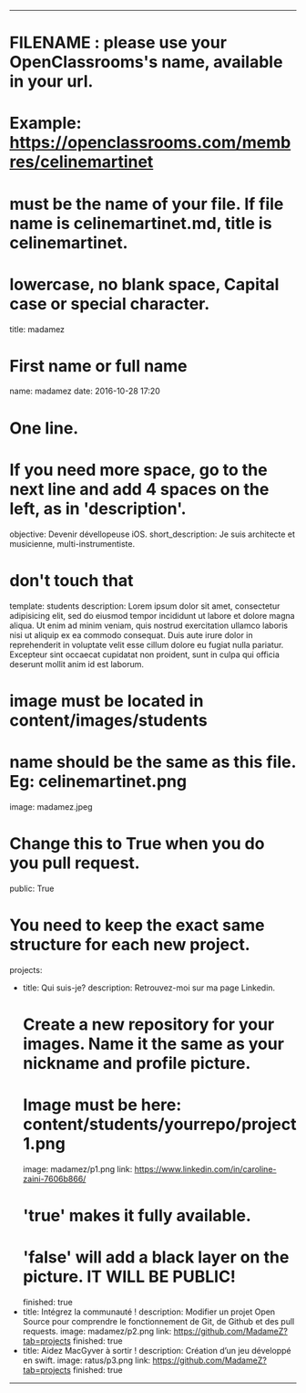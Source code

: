 ---

# FILENAME : please use your OpenClassrooms's name, available in your url.
# Example: https://openclassrooms.com/membres/celinemartinet
# must be the name of your file. If file name is celinemartinet.md, title is celinemartinet.
# lowercase, no blank space, Capital case or special character.
title: madamez

# First name or full name
name: madamez
date: 2016-10-28 17:20

# One line.
# If you need more space, go to the next line and add 4 spaces on the left, as in 'description'.
objective: Devenir dévellopeuse iOS.
short_description: Je suis architecte et musicienne, multi-instrumentiste.

# don't touch that
template: students
description:
    Lorem ipsum dolor sit amet, consectetur adipisicing elit, sed do eiusmod
    tempor incididunt ut labore et dolore magna aliqua. Ut enim ad minim veniam,
    quis nostrud exercitation ullamco laboris nisi ut aliquip ex ea commodo
    consequat. Duis aute irure dolor in reprehenderit in voluptate velit esse
    cillum dolore eu fugiat nulla pariatur. Excepteur sint occaecat cupidatat non
    proident, sunt in culpa qui officia deserunt mollit anim id est laborum.

# image must be located in content/images/students
# name should be the same as this file. Eg: celinemartinet.png
image: madamez.jpeg

# Change this to True when you do you pull request.
public: True

# You need to keep the exact same structure for each new project.
projects:
  - title: Qui suis-je?
    description: Retrouvez-moi sur ma page Linkedin.
    # Create a new repository for your images. Name it the same as your nickname and profile picture.
    # Image must be here: content/students/yourrepo/project1.png
    image: madamez/p1.png
    link: https://www.linkedin.com/in/caroline-zaini-7606b866/
    # 'true' makes it fully available.
    # 'false' will add a black layer on the picture. IT WILL BE PUBLIC!
    finished: true
  - title: Intégrez la communauté !
    description: Modifier un projet Open Source pour comprendre le fonctionnement de Git, de Github et des pull requests. 
    image: madamez/p2.png
    link: https://github.com/MadameZ?tab=projects
    finished: true
  - title: Aidez MacGyver à sortir !
    description: Création d’un jeu développé en swift.
    image: ratus/p3.png
    link: https://github.com/MadameZ?tab=projects
    finished: true
---